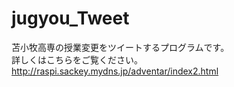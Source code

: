 # jugyou_Tweet
苫小牧高専の授業変更をツイートするプログラムです。  
詳しくはこちらをご覧ください。  
http://raspi.sackey.mydns.jp/adventar/index2.html
